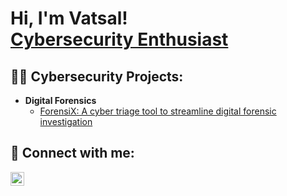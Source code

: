 <h1>Hi, I'm Vatsal! <br/> <a href="https://www.linkedin.com/in/Vatsalsharma7/">Cybersecurity Enthusiast</a></h1>

<h2>👨‍💻 Cybersecurity Projects:</h2>

- <b>Digital Forensics </b>
  - [ForensiX: A cyber triage tool to streamline digital forensic investigation](https://github.com/joshmadakor1/Algorithms-Practice)


<h2> 🤳 Connect with me:</h2>


[<img align="left" alt="JoshMadakor | LinkedIn" width="22px" src="https://cdn.jsdelivr.net/npm/simple-icons@v3/icons/linkedin.svg" />][linkedin]



[linkedin]: https://linkedin.com/in/Vatsalsharma7

<!--

Here are some ideas to get you started:

- 🔭 I’m currently working on ...
- 🌱 I’m currently learning ...
- 👯 I’m looking to collaborate on ...
- 🤔 I’m looking for help with ...
- 💬 Ask me about ...
- 📫 How to reach me: ...
- 😄 Pronouns: ...
- ⚡ Fun fact: ...
-->
